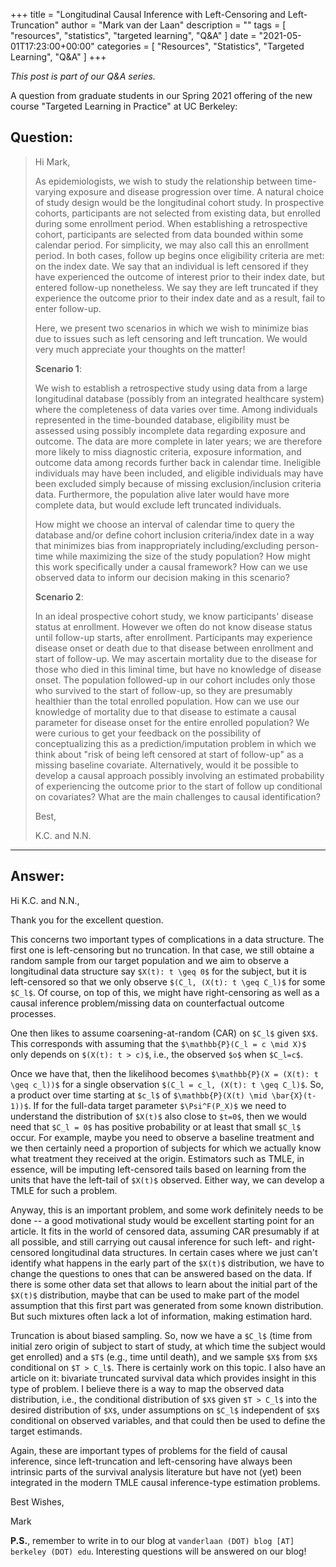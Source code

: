 +++
title = "Longitudinal Causal Inference with Left-Censoring and Left-Truncation"
author = "Mark van der Laan"
description = ""
tags = [
    "resources",
    "statistics",
    "targeted learning",
    "Q&A"
]
date = "2021-05-01T17:23:00+00:00"
categories = [
    "Resources",
    "Statistics",
    "Targeted Learning",
    "Q&A"
]
+++

_This post is part of our Q&A series._

A question from graduate students in our Spring 2021 offering of the new course
"Targeted Learning in Practice" at UC Berkeley:

## Question:

> Hi Mark,
>
> As epidemiologists, we wish to study the relationship between time-varying
> exposure and disease progression over time. A natural choice of study design
> would be the longitudinal cohort study. In prospective cohorts, participants
> are not selected from existing data, but enrolled during some enrollment
> period. When establishing a retrospective cohort, participants are selected
> from data bounded within some calendar period. For simplicity, we may also
> call this an enrollment period. In both cases, follow up begins once
> eligibility criteria are met: on the index date. We say that an individual is
> left censored if they have experienced the outcome of interest prior to their
> index date, but entered follow-up nonetheless. We say they are left truncated
> if they experience the outcome prior to their index date and as a result, fail
> to enter follow-up.
>
> Here, we present two scenarios in which we wish to minimize bias due to issues
> such as left censoring and left truncation. We would very much appreciate your
> thoughts on the matter!
>
> __Scenario 1__:
>
> We wish to establish a retrospective study using data from a large
> longitudinal database (possibly from an integrated healthcare system) where
> the completeness of data varies over time. Among individuals represented in
> the time-bounded database, eligibility must be assessed using possibly
> incomplete data regarding exposure and outcome. The data are more complete in
> later years; we are therefore more likely to miss diagnostic criteria,
> exposure information, and outcome data among records further back in calendar
> time. Ineligible individuals may have been included, and eligible individuals
> may have been excluded simply because of missing exclusion/inclusion criteria
> data. Furthermore, the population alive later would have more complete data,
> but would exclude left truncated individuals.
>
> How might we choose an interval of calendar time to query the database and/or
> define cohort inclusion criteria/index date in a way that minimizes bias from
> inappropriately including/excluding person-time while maximizing the size of
> the study population? How might this work specifically under a causal
> framework? How can we use observed data to inform our decision making in this
> scenario?
>
> __Scenario 2__:
>
> In an ideal prospective cohort study, we know participants' disease status at
> enrollment. However we often do not know disease status until follow-up
> starts, after enrollment. Participants may experience disease onset or death
> due to that disease between enrollment and start of follow-up. We may
> ascertain mortality due to the disease for those who died in this liminal
> time, but have no knowledge of disease onset. The population followed-up in
> our cohort includes only those who survived to the start of follow-up, so they
> are presumably healthier than the total enrolled population. How can we use
> our knowledge of mortality due to that disease to estimate a causal parameter
> for disease onset for the entire enrolled population? We were curious to get
> your feedback on the possibility of conceptualizing this as
> a prediction/imputation problem in which we think about "risk of being left
> censored at start of follow-up" as a missing baseline covariate.
> Alternatively, would it be possible to develop a causal approach possibly
> involving an estimated probability of experiencing the outcome prior to the
> start of follow up conditional on covariates? What are the main challenges to
> causal identification?
>
>
> Best,
>
> K.C. and N.N.

---

## Answer:

Hi K.C. and N.N.,

Thank you for the excellent question.

This concerns two important types of complications in a data structure. The
first one is left-censoring but no truncation. In that case, we still obtaine
a random sample from our target population and we aim to observe a longitudinal
data structure say `$X(t): t \geq 0$` for the subject, but it is left-censored
so that we only observe `$(C_l, (X(t): t \geq C_l)$` for some `$C_l$`. Of
course, on top of this, we might have right-censoring as well as a causal
inference problem/missing data on counterfactual outcome processes.

One then likes to assume coarsening-at-random (CAR) on `$C_l$` given `$X$`. This
corresponds with assuming that the `$\mathbb{P}(C_l = c \mid X)$` only depends
on `$(X(t): t > c)$`, i.e., the observed `$o$` when `$C_l=c$`.

Once we have that, then the likelihood becomes `$\mathbb{P}(X = (X(t): t \geq
c_l))$` for a single observation `$(C_l = c_l, (X(t): t \geq C_l)$`. So,
a product over time starting at `$c_l$` of `$\mathbb{P}(X(t) \mid
\bar{X}(t-1))$`. If for the full-data target parameter `$\Psi^F(P_X)$` we need
to understand the distribution of `$X(t)$` also close to `$t=0$`, then we would
need that `$C_l = 0$` has positive probability or at least that small `$C_l$`
occur. For example, maybe you need to observe a baseline treatment and we then
certainly need a proportion of subjects for which we actually know what
treatment they received at the origin. Estimators such as TMLE, in essence, will
be imputing left-censored tails based on learning from the units that have the
left-tail of `$X(t)$` observed. Either way, we can develop a TMLE for such
a problem.

Anyway, this is an important problem, and some work definitely needs to be done
-- a good motivational study would be excellent starting point for an article.
It fits in the world of censored data, assuming CAR presumably if at all
possible, and still carrying out causal inference for such left- and
right-censored longitudinal data structures. In certain cases where we
just can't identify what happens in the early part of the `$X(t)$` distribution,
we have to change the questions to ones that can be answered based on the data.
If there is some other data set that allows to learn about the initial part of
the `$X(t)$` distribution, maybe that can be used to make part of the model
assumption that this first part was generated from some known distribution. But
such mixtures often lack a lot of information, making estimation hard.

Truncation is about biased sampling. So, now we have a `$C_l$` (time from
initial zero origin of subject to start of study, at which time the subject
would get enrolled) and a `$T$` (e.g., time until death), and we sample `$X$`
from `$X$` conditional on `$T > C_l$`. There is certainly work on this topic.
I also have an article on it: bivariate truncated survival data which provides
insight in this type of problem. I believe there is a way to map the observed
data distribution, i.e., the conditional distribution of `$X$` given `$T > C_l$`
into the desired distribution of `$X$`, under assumptions on `$C_l$` independent
of `$X$` conditional on observed variables, and that could then be used to
define the target estimands.

Again, these are important types of problems for the field of causal inference,
since left-truncation and left-censoring have always been intrinsic parts of the
survival analysis literature but have not (yet) been integrated in the modern
TMLE causal inference-type estimation problems.

Best Wishes,

Mark

__P.S.__, remember to write in to our blog at `vanderlaan (DOT) blog [AT]
berkeley (DOT) edu`. Interesting questions will be answered on our blog!
